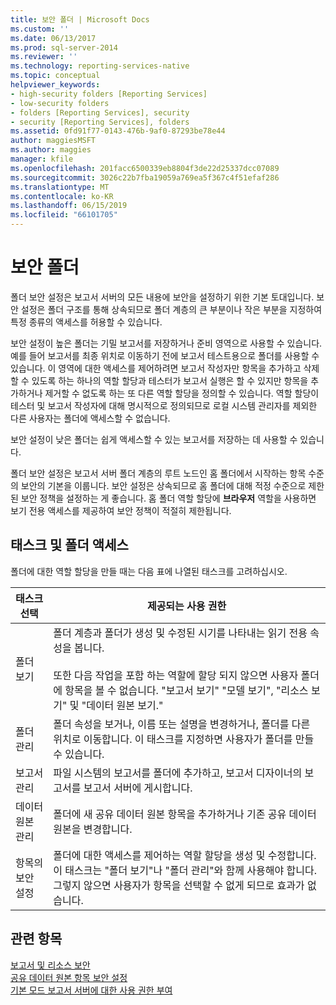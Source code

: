 ```yaml
---
title: 보안 폴더 | Microsoft Docs
ms.custom: ''
ms.date: 06/13/2017
ms.prod: sql-server-2014
ms.reviewer: ''
ms.technology: reporting-services-native
ms.topic: conceptual
helpviewer_keywords:
- high-security folders [Reporting Services]
- low-security folders
- folders [Reporting Services], security
- security [Reporting Services], folders
ms.assetid: 0fd91f77-0143-476b-9af0-87293be78e44
author: maggiesMSFT
ms.author: maggies
manager: kfile
ms.openlocfilehash: 201facc6500339eb8804f3de22d25337dcc07089
ms.sourcegitcommit: 3026c22b7fba19059a769ea5f367c4f51efaf286
ms.translationtype: MT
ms.contentlocale: ko-KR
ms.lasthandoff: 06/15/2019
ms.locfileid: "66101705"
---
```

# <a name="secure-folders"></a>보안 폴더
  폴더 보안 설정은 보고서 서버의 모든 내용에 보안을 설정하기 위한 기본 토대입니다. 보안 설정은 폴더 구조를 통해 상속되므로 폴더 계층의 큰 부분이나 작은 부분을 지정하여 특정 종류의 액세스를 허용할 수 있습니다.  
  
 보안 설정이 높은 폴더는 기밀 보고서를 저장하거나 준비 영역으로 사용할 수 있습니다. 예를 들어 보고서를 최종 위치로 이동하기 전에 보고서 테스트용으로 폴더를 사용할 수 있습니다. 이 영역에 대한 액세스를 제어하려면 보고서 작성자만 항목을 추가하고 삭제할 수 있도록 하는 하나의 역할 할당과 테스터가 보고서 실행은 할 수 있지만 항목을 추가하거나 제거할 수 없도록 하는 또 다른 역할 할당을 정의할 수 있습니다. 역할 할당이 테스터 및 보고서 작성자에 대해 명시적으로 정의되므로 로컬 시스템 관리자를 제외한 다른 사용자는 폴더에 액세스할 수 없습니다.  
  
 보안 설정이 낮은 폴더는 쉽게 액세스할 수 있는 보고서를 저장하는 데 사용할 수 있습니다.  
  
 폴더 보안 설정은 보고서 서버 폴더 계층의 루트 노드인 홈 폴더에서 시작하는 항목 수준의 보안의 기본을 이룹니다. 보안 설정은 상속되므로 홈 폴더에 대해 적정 수준으로 제한된 보안 정책을 설정하는 게 좋습니다. 홈 폴더 역할 할당에 **브라우저** 역할을 사용하면 보기 전용 액세스를 제공하여 보안 정책이 적절히 제한됩니다.  
  
## <a name="tasks-and-folder-access"></a>태스크 및 폴더 액세스  
 폴더에 대한 역할 할당을 만들 때는 다음 표에 나열된 태스크를 고려하십시오.  
  
|태스크 선택|제공되는 사용 권한|  
|----------------------|---------------------------|  
|폴더 보기|폴더 계층과 폴더가 생성 및 수정된 시기를 나타내는 읽기 전용 속성을 봅니다.<br /><br /> 또한 다음 작업을 포함 하는 역할에 할당 되지 않으면 사용자 폴더에 항목을 볼 수 없습니다. "보고서 보기" "모델 보기", "리소스 보기" 및 "데이터 원본 보기."|  
|폴더 관리|폴더 속성을 보거나, 이름 또는 설명을 변경하거나, 폴더를 다른 위치로 이동합니다. 이 태스크를 지정하면 사용자가 폴더를 만들 수 있습니다.|  
|보고서 관리|파일 시스템의 보고서를 폴더에 추가하고, 보고서 디자이너의 보고서를 보고서 서버에 게시합니다.|  
|데이터 원본 관리|폴더에 새 공유 데이터 원본 항목을 추가하거나 기존 공유 데이터 원본을 변경합니다.|  
|항목의 보안 설정|폴더에 대한 액세스를 제어하는 역할 할당을 생성 및 수정합니다. 이 태스크는 "폴더 보기"나 "폴더 관리"와 함께 사용해야 합니다. 그렇지 않으면 사용자가 항목을 선택할 수 없게 되므로 효과가 없습니다.|  
  
## <a name="see-also"></a>관련 항목  
 [보고서 및 리소스 보안](secure-reports-and-resources.md)   
 [공유 데이터 원본 항목 보안 설정](secure-shared-data-source-items.md)   
 [기본 모드 보고서 서버에 대한 사용 권한 부여](granting-permissions-on-a-native-mode-report-server.md)  
  
  
